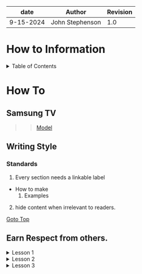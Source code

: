 | date | Author | Revision |
| ------- |--------------- |------- |
| 9-15-2024 | John Stephenson | 1.0 |  

# How to Information  
  
<details>  
<summary>Table of Contents</summary>  

[How To](#how_to)  
[Samsung Tv](#samsung)  
[Writing Style](#writing_style)  
[Standards](#standards)  
[Earn Respect from Others](#earn_respect_from_other)    

</details>   

# How To  

## Samsung TV
>> [Model](#UN55TU850DFXZA)  

## Writing Style  
### Standards  

1. Every section needs a linkable label 
  * How to make  
    1. Examples   
2. hide content when irrelevant to readers.

[Goto Top](#how-to-information)  

## Earn Respect from others.  

<details>
<summary>Lesson 1</summary>

when you see someone looking at their mobile phone, don't interrupt.  
Say something along the lines of: "Excuse me, I hate to change your thought pattern.  I'd like to talk with you when you're free or not as busy.  

[Goto Top](#how-to-information)  

</details>

<details>  
<summary>Lesson 2</summary>
  
offer to assist any way you can.  Even if it means you send the individual to someone more knowledgeable than you.  

[Goto Top](#how-to-information)  

</details>  

<details> 
<summary>Lesson 3</summary>
Don't lie.  Not even a little lie.  

you don't know what the other person(s) knows.  

You may get exposed in your own deception.   

[Goto Top](#how-to-information)  

</details>  
